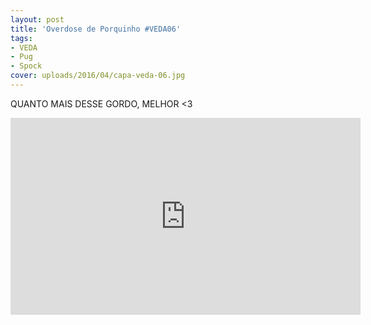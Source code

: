 ```yaml
---
layout: post
title: 'Overdose de Porquinho #VEDA06'
tags:
- VEDA
- Pug
- Spock
cover: uploads/2016/04/capa-veda-06.jpg
---
```


QUANTO MAIS DESSE GORDO, MELHOR <3

<iframe width="560" height="315" src="https://www.youtube.com/embed/am5rENUv1QA" frameborder="0" allowfullscreen></iframe>

